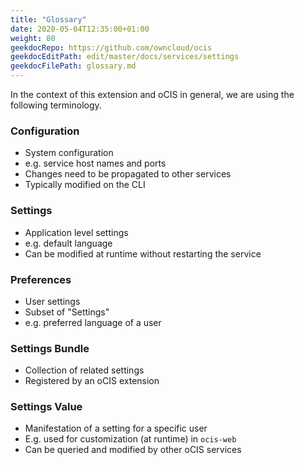 ```yaml
---
title: "Glossary"
date: 2020-05-04T12:35:00+01:00
weight: 80
geekdocRepo: https://github.com/owncloud/ocis
geekdocEditPath: edit/master/docs/services/settings
geekdocFilePath: glossary.md
---
```


In the context of this extension and oCIS in general, we are using the following terminology.

### Configuration

- System configuration
- e.g. service host names and ports
- Changes need to be propagated to other services
- Typically modified on the CLI

### Settings

- Application level settings
- e.g. default language
- Can be modified at runtime without restarting the service

### Preferences

- User settings
- Subset of "Settings"
- e.g. preferred language of a user

### Settings Bundle

- Collection of related settings
- Registered by an oCIS extension

### Settings Value

- Manifestation of a setting for a specific user
- E.g. used for customization (at runtime) in `ocis-web`
- Can be queried and modified by other oCIS services
